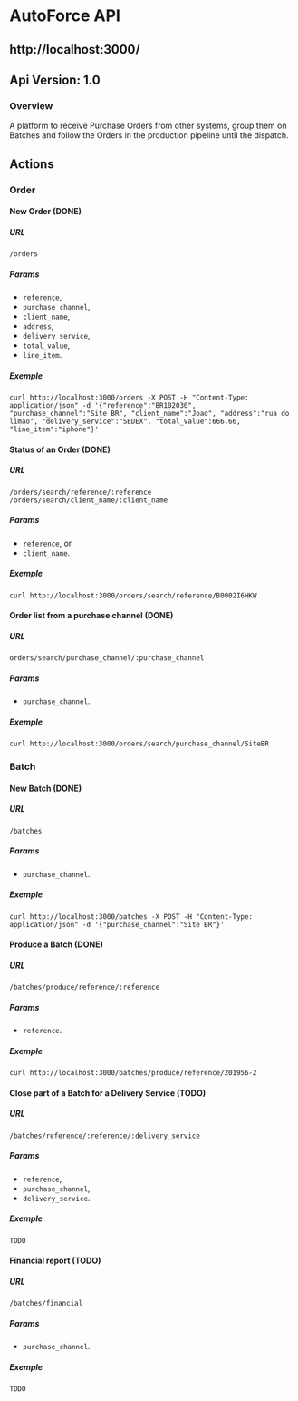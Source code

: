 # AutoForce API

## http://localhost:3000/

## Api Version: 1.0

### Overview

A platform to receive Purchase Orders from other systems, group them on Batches and follow the Orders in the production pipeline until the dispatch.

## Actions

### Order

#### New Order (DONE)

##### URL
```
/orders
```

##### Params
- `reference`,
- `purchase_channel`,
- `client_name`,
- `address`,
- `delivery_service`,
- `total_value`,
- `line_item`.

##### Exemple
```
curl http://localhost:3000/orders -X POST -H "Content-Type: application/json" -d '{"reference":"BR102030", "purchase_channel":"Site BR", "client_name":"Joao", "address":"rua do limao", "delivery_service":"SEDEX", "total_value":666.66, "line_item":"iphone"}'
```

#### Status of an Order (DONE)

##### URL
```
/orders/search/reference/:reference
/orders/search/client_name/:client_name
```
##### Params
- `reference`, or
- `client_name`.

##### Exemple
```
curl http://localhost:3000/orders/search/reference/B0002I6HKW
```

#### Order list from a purchase channel (DONE)

##### URL
```
orders/search/purchase_channel/:purchase_channel
```

##### Params
- `purchase_channel`.

##### Exemple
```
curl http://localhost:3000/orders/search/purchase_channel/SiteBR
```

### Batch

#### New Batch (DONE)

##### URL
```
/batches
```

##### Params
- `purchase_channel`.

##### Exemple
```
curl http://localhost:3000/batches -X POST -H "Content-Type: application/json" -d '{"purchase_channel":"Site BR"}'
```

#### Produce a Batch (DONE)

##### URL
```
/batches/produce/reference/:reference
```

##### Params
- `reference`.

##### Exemple
```
curl http://localhost:3000/batches/produce/reference/201956-2
```

#### Close part of a Batch for a Delivery Service (TODO)

##### URL
```
/batches/reference/:reference/:delivery_service
```

##### Params
- `reference`,
- `purchase_channel`,
- `delivery_service`.

##### Exemple
```
TODO
```

#### Financial report (TODO)

##### URL
```
/batches/financial
```

##### Params
- `purchase_channel`.

##### Exemple
```
TODO
```